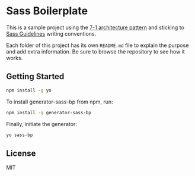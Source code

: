# Sass Boilerplate

This is a sample project using the [7-1 architecture pattern](http://sass-guidelin.es/#architecture) and sticking to [Sass Guidelines](http://sass-guidelin.es) writing conventions.

Each folder of this project has its own `README.md` file to explain the purpose and add extra information. Be sure to browse the repository to see how it works.

## Getting Started

```bash
npm install -g yo
```

To install generator-sass-bp from npm, run:

```bash
npm install -g generator-sass-bp
```

Finally, initiate the generator:

```bash
yo sass-bp
```

## License

MIT
